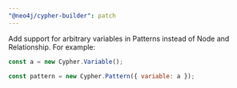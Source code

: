 ```yaml
---
"@neo4j/cypher-builder": patch
---
```


Add support for arbitrary variables in Patterns instead of Node and Relationship. For example:

```js
const a = new Cypher.Variable();

const pattern = new Cypher.Pattern({ variable: a });
```
